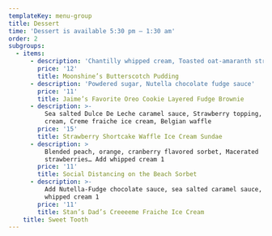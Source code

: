 ```yaml
---
templateKey: menu-group
title: Dessert
time: 'Dessert is available 5:30 pm – 1:30 am'
order: 2
subgroups:
  - items:
      - description: 'Chantilly whipped cream, Toasted oat-amaranth streusel'
        price: '12'
        title: Moonshine’s Butterscotch Pudding
      - description: 'Powdered sugar, Nutella chocolate fudge sauce'
        price: '11'
        title: Jaime’s Favorite Oreo Cookie Layered Fudge Brownie
      - description: >-
          Sea salted Dulce De Leche caramel sauce, Strawberry topping, Whipped
          cream, Creme fraiche ice cream, Belgian waffle
        price: '15'
        title: Strawberry Shortcake Waffle Ice Cream Sundae
      - description: >
          Blended peach, orange, cranberry flavored sorbet, Macerated
          strawberries… Add whipped cream 1
        price: '11'
        title: Social Distancing on the Beach Sorbet
      - description: >-
          Add Nutella-Fudge chocolate sauce, sea salted caramel sauce, or
          whipped cream 1
        price: '11'
        title: Stan’s Dad’s Creeeeme Fraiche Ice Cream
    title: Sweet Tooth
---
```


